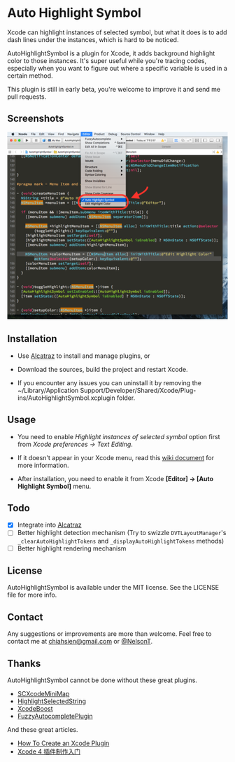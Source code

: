 Auto Highlight Symbol
=====================

Xcode can highlight instances of selected symbol, but what it does is to add dash lines under the instances, which is hard to be noticed.

AutoHighlightSymbol is a plugin for Xcode, it adds background highlight color to those instances. It's super useful while you're tracing codes, especially when you want to figure out where a specific variable is used in a certain method.

This plugin is still in early beta, you're welcome to improve it and send me pull requests.

Screenshots
-----------

![](./screenshot.png)

Installation
------------
- Use [Alcatraz](http://alcatraz.io/) to install and manage plugins, or

- Download the sources, build the project and restart Xcode.
 
- If you encounter any issues you can uninstall it by removing the ~/Library/Application Support/Developer/Shared/Xcode/Plug-ins/AutoHighlightSymbol.xcplugin folder.

Usage
-----
- You need to enable *Highlight instances of selected symbol* option first from *Xcode preferences -> Text Editing*.

- If it doesn't appear in your Xcode menu, read this [wiki document](https://github.com/chiahsien/AutoHighlightSymbol/wiki/Which-version-of-Xcode-does-it-support%3F) for more information.

- After installation, you need to enable it from Xcode **[Editor] -> [Auto Highlight Symbol]** menu.


Todo
----
- [x] Integrate into [Alcatraz](http://alcatraz.io/)
- [ ] Better highlight detection mechanism (Try to swizzle `DVTLayoutManager`'s `_clearAutoHighlightTokens` and `_displayAutoHighlightTokens` methods)
- [ ] Better highlight rendering mechanism

License
-------
AutoHighlightSymbol is available under the MIT license. See the LICENSE file for more info.

Contact
-------
Any suggestions or improvements are more than welcome. Feel free to contact me at [chiahsien@gmail.com](mailto:chiahsien@gmail.com) or [@NelsonT](https://twitter.com/NelsonT).

Thanks
------
AutoHighlightSymbol cannot be done without these great plugins.

- [SCXcodeMiniMap](https://github.com/stefanceriu/SCXcodeMiniMap)
- [HighlightSelectedString](https://github.com/keepyounger/HighlightSelectedString)
- [XcodeBoost](https://github.com/fortinmike/XcodeBoost)
- [FuzzyAutocompletePlugin](https://github.com/FuzzyAutocomplete/FuzzyAutocompletePlugin)

And these great articles.

- [How To Create an Xcode Plugin](http://www.raywenderlich.com/94020/creating-an-xcode-plugin-part-1)
- [Xcode 4 插件制作入门](http://www.onevcat.com/2013/02/xcode-plugin/)
